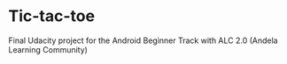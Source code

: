 # Tic-tac-toe
Final Udacity project for the Android Beginner Track with ALC 2.0 (Andela Learning Community)

